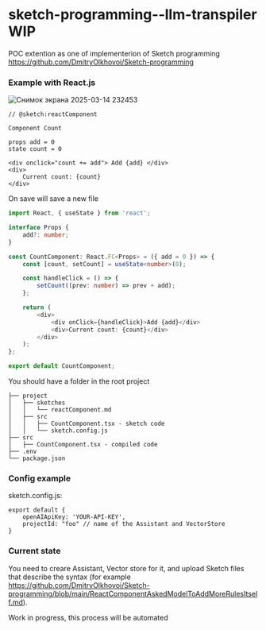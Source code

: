 # sketch-programming--llm-transpiler WIP

POC extention as one of implementerion of Sketch programming
https://github.com/DmitryOlkhovoi/Sketch-programming

### Example with React.js

![Снимок экрана 2025-03-14 232453](https://github.com/user-attachments/assets/0e881713-d010-4bf2-8b0c-585d8288d98c)


```
// @sketch:reactComponent

Component Count

props add = 0
state count = 0

<div onclick="count += add"> Add {add} </div>
<div>
    Current count: {count}
</div>
```

On save will save a new file

```typescript
import React, { useState } from 'react';

interface Props {
    add?: number;
}

const CountComponent: React.FC<Props> = ({ add = 0 }) => {
    const [count, setCount] = useState<number>(0);

    const handleClick = () => {
        setCount((prev: number) => prev + add);
    };

    return (
        <div>
            <div onClick={handleClick}>Add {add}</div>
            <div>Current count: {count}</div>
        </div>
    );
};

export default CountComponent;

```

You should have a folder in the root project

```
├── project
│   ├── sketches
│   │   └── reactComponent.md
│   ├── src
│   │   ├── CountComponent.tsx - sketch code
│   │   └── sketch.config.js
├── src
│   ├── CountComponent.tsx - compiled code
├── .env
└── package.json
```

### Config example

sketch.config.js:
```
export default {
    openAIApiKey: 'YOUR-API-KEY',
    projectId: "foo" // name of the Assistant and VectorStore
}
```

### Current state
You need to creare Assistant, Vector store for it, and upload Sketch files that describe the syntax (for example https://github.com/DmitryOlkhovoi/Sketch-programming/blob/main/ReactComponentAskedModelToAddMoreRulesItself.md).

Work in progress, this process will be automated
